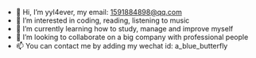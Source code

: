 - 👋 Hi, I’m yyl4ever, my email: 1591884898@qq.com
- 👀 I’m interested in coding, reading, listening to music
- 🌱 I’m currently learning how to study, manage and improve myself
- 💞️ I’m looking to collaborate on a big company with professional people
- 📫 You can contact me by adding my wechat id: a_blue_butterfly

<!---
yyl4ever/yyl4ever is a ✨ special ✨ repository because its `README.md` (this file) appears on your GitHub profile.
You can click the Preview link to take a look at your changes.
--->
